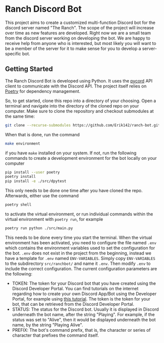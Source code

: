 # Ranch Discord Bot

This project aims to create a customized multi-function Discord bot for the discord server named "The Ranch". The scope of the project will increase over time as new features are developed. Right now we are a small team from the discord server working on developing the bot. We are happy to receive help from anyone who is interested, but most likely you will want to be a member of the server for it to make sense for you to develop a server-specific bot.

## Getting Started

The Ranch Discord Bot is developed using Python. It uses the [pycord](https://discordpy.readthedocs.io/en/stable/) API client to communicate with the Discord API. The project itself relies on [Poetry](https://python-poetry.org/) for dependency management. 

So, to get started, clone this repo into a directory of your choosing. Open a terminal and navigate into the directory of the cloned repo on your computer. Make sure to clone the repository and checkout submodules at the same time:

```sh
git clone --recurse-submodules https://github.com/Erik142/ranch-bot.git
```

When that is done, run the command

```sh
make environment
```

if you have `make` installed on your system. If not, run the following commands to create a development environment for the bot locally on your computer

``` sh
pip install --user poetry
poetry install
pip install -e ./src/dpytest
```

This only needs to be done one time after you have cloned the repo. Afterwards, either use the command

``` sh
poetry shell
```

to activate the virtual environment, or run individual commands within the virtual environment with `poetry run`, for example

```sh
poetry run python ./src/main.py
```

This needs to be done every time you start the terminal. When the virtual environment has been activated, you need to configure the file named `.env` which contains the environment variables used to set the configuration for the bot. `.env` does not exist in the project from the beginning, instead we have a template for `.env` named `ENV-VARIABLES`. Simply copy `ENV-VARIABLES` to the subdirectory `src/ranchbot/` and name it `.env`. Then modify `.env` to include the correct configuration. The current configuration parameters are the following:

- TOKEN: The token for your Discord bot that you have created using the Discord Developer Portal. You can find tutorials on the internet regarding how to create your own Discord App/Bot using the Developer Portal, for example using [this tutorial](https://astrogd.medium.com/how-to-create-a-discord-bot-application-afbe0e1e76af). The token is the token for your bot, that can be retrieved from the Discord Developer Portal.
- STATUS: The status for the Discord bot. Usually it is displayed in Discord underneath the bot name, after the string "Playing". For example, if the status was set to "Alive", then it would be displayed underneath the bot name, by the string "Playing Alive".
- PREFIX: The bot's command prefix, that is, the character or series of character that prefixes the command itself.
